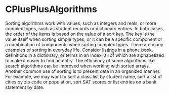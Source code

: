 # CPlusPlusAlgorithms

Sorting algorithms work with values, such as integers and reals, or more complex types, such as student records or dictionary entries. In both cases, the order of the items is based on the value of a sort key.  The key is the value itself when sorting simple types, or it can be a specific component or a combination of components when sorting complex types. There are many examples of sorting in everyday life.  Consider listings in a phone book, definitions in a dictionary, or terms in an index, all of which are alphabetized to make it easier to find an entry. The efficiency of some algorithms like search algorithms can be improved when working with sorted arrays.  Another common use of sorting is to present data in an organized manner. For example, we may want to sort a class list by student name, sort a list of cities by zip code or population, sort SAT scores or list entries on a bank statement by date.

